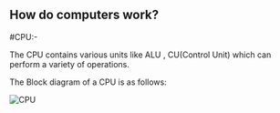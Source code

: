 ## How do computers work?
#CPU:-

The CPU contains various units like ALU , CU(Control Unit) which can perform a variety of operations.

The Block diagram of a CPU is as follows:


![CPU](https://github.com/user-attachments/assets/050e8880-c9f7-4924-b53d-1edbbaa04de7)







